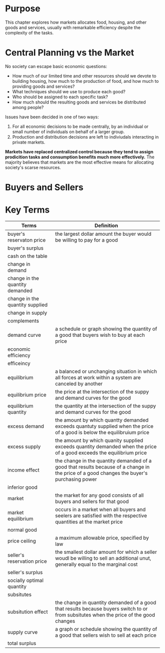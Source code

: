 # Purpose

This chapter explores how markets allocates food, housing, and other goods and services, usually with remarkable efficiency despite the complexity of the tasks. 

# Central Planning vs the Market

No society can escape basic economic questions:
* How much of our limited time and other resources should we devote to building housing, how much to the production of food, and how much to providing goods and services?
* What techniques should we use to produce each good?
* Who should be assigned to each specific task?
* How much should the resulting goods and services be distributed among people?

Issues have been decided in one of two ways:
1. For all economic decisions to be made centrally, by an individual or small number of individuals on behalf of a larger group.
2. Production and distribution decisions are left to indiviudals interacting in private markets.

**Markets have replaced centralized control because they tend to assign prodicition tasks and consumption benefits much more effectively.** The majority believes that markets are the most effective means for allocating society's scarse resources.

# Buyers and Sellers

# Key Terms

Terms        | Definition
-------------|-----------
buyer's reservaton price | the largest dollar amount the buyer would be willing to pay for a good
buyer's surplus |
cash on the table |
change in demand |
change in the quantity demanded | 
change in the quantity supplied |
change in supply |
complements | 
demand curve | a schedule or graph showing the quantity of a good that buyers wish to buy at each price
economic efficiency | 
efficeincy |
equilibrium | a balanced or unchanging situation in which all forces at work within a system are canceled by another
equilibrium price | the price at the intersection of the suppy and demand curves for the good
equilibrium quantity | the quantity at the intersection of the suppy and demand curves for the good
excess demand | the amount by which quantty demanded exceeds quantuty supplied when the price of a good is below the equilibruium price
excess supply | the amount by which quanity supplied exceeds quantity demanded when the price of a good exceeds the equilibrium price
income effect | the change in the quantity demanded of a good that results because of a change in the price of a good changes the buyer's purchasing power
inferior good |
market | the market for any good consists of all buyers and sellers for that good
market equilibrium | occurs in a market when all buyers and seelers are satisfied with the respective quantities at the market price
normal good |
price ceiling | a maximum allowable price, specified by law
seller's reservation price | the smallest dollar amount for which a seller woudl be willing to sell an additional unut, generally equal to the marginal cost
seller's surplus |
socially optimal quantity |
subsitutes |
subsitution effect | the change in quantity demanded of a good that results because buyers switch to or from subsitutes when the price of the good changes
supply curve | a graph or schedule showing the quantity of a good that sellers wish to sell at each price
total surplus |
